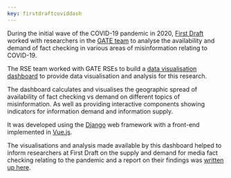 ```yaml
---
key: firstdraftcoviddash
---
```


During the initial wave of the COVID-19 pandemic in 2020, [First Draft](http://firstdraftnews.org/) worked with researchers in the [GATE team](http://gate.ac.uk/) to analyse the availability and demand of fact checking in various areas of misinformation relating to COVID-19.

The RSE team worked with GATE RSEs to build a [data visualisation dashboard](https://datadeficits.firstdraftnews.org/) to provide data visualisation and analysis for this research.

The dashboard calculates and visualises the geographic spread of availability of fact checking vs demand on different topics of misinformation. As well as providing interactive components showing indicators for information demand and information supply.

It was developed using the [Django](https://www.djangoproject.com/) web framework with a front-end implemented in [Vue.js](https://vuejs.org/).

The visualisations and analysis made available by this dashboard helped to inform researchers at First Draft on the supply and demand for media fact checking relating to the pandemic and a report on their findings was [written up here](https://firstdraftnews.org/long-form-article/data-deficits/).